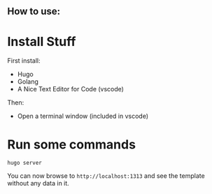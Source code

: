 ## How to use:

# Install Stuff

First install:


- Hugo
- Golang
- A Nice Text Editor for Code (vscode)


Then:


- Open a terminal window (included in vscode)

# Run some commands

`hugo server`

You can now browse to `http://localhost:1313` and see the template without any data in it. 

